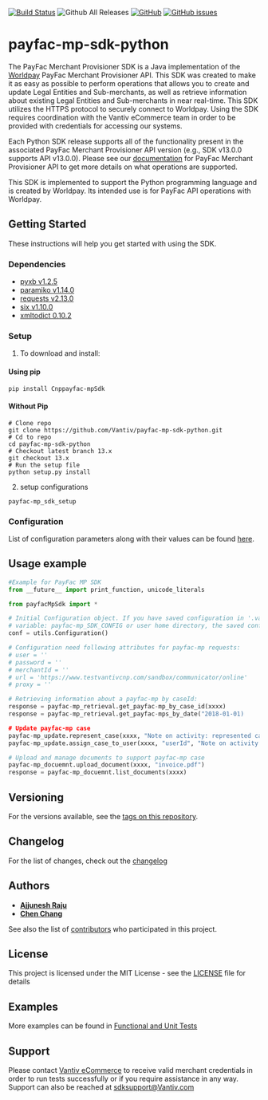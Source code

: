 [![Build Status](https://travis-ci.org/Vantiv/payfac-mp-sdk-python.svg?branch=13.x)](https://travis-ci.org/Vantiv/payfac-mp-sdk-python)
![Github All Releases](https://img.shields.io/github/downloads/vantiv/payfac-mp-sdk-python/total.svg)
[![GitHub](https://img.shields.io/github/license/vantiv/payfac-mp-sdk-python.svg)](https://github.com/Vantiv/payfac-mp-sdk-python/13.x/LICENSE) [![GitHub issues](https://img.shields.io/github/issues/vantiv/payfac-mp-sdk-python.svg)](https://github.com/Vantiv/payfac-mp-sdk-python/issues)

# payfac-mp-sdk-python

The PayFac Merchant Provisioner SDK is a Java implementation of the [Worldpay](https://developer.vantiv.com/community/ecommerce) PayFac Merchant Provisioner API. This SDK was created to make it as easy as possible to perform operations that allows you to create and update Legal Entities and Sub-merchants, as well as retrieve information about existing Legal Entities and Sub-merchants in near real-time. This SDK utilizes the HTTPS protocol to securely connect to Worldpay. Using the SDK requires coordination with the Vantiv eCommerce team in order to be provided with credentials for accessing our systems.

Each Python SDK release supports all of the functionality present in the associated PayFac Merchant Provisioner API version (e.g., SDK v13.0.0 supports API v13.0.0). Please see our [documentation](https://developer.vantiv.com/community/ecommerce/pages/documentation) for PayFac Merchant Provisioner API to get more details on what operations are supported.

This SDK is implemented to support the Python programming language and is created by Worldpay. Its intended use is for PayFac API operations with Worldpay.


## Getting Started

These instructions will help you get started with using the SDK.

### Dependencies

* [pyxb v1.2.5](http://pyxb.sourceforge.net/)
* [paramiko v1.14.0](http://www.paramiko.org/)
* [requests v2.13.0](http://docs.python-requests.org/en/master/)
* [six v1.10.0](https://github.com/benjaminp/six)
* [xmltodict 0.10.2](https://github.com/martinblech/xmltodict)



### Setup

1. To download and install:

#### Using pip 
```
pip install Cnppayfac-mpSdk
```

#### Without Pip

```
# Clone repo
git clone https://github.com/Vantiv/payfac-mp-sdk-python.git
# Cd to repo
cd payfac-mp-sdk-python
# Checkout latest branch 13.x
git checkout 13.x
# Run the setup file
python setup.py install
```

2. setup configurations
```
payfac-mp_sdk_setup
```

### Configuration
List of configuration parameters along with their values can be found [here](https://gist.github.com/VantivSDK/8b7dd606230ec65b36eba457df4443de).


## Usage example

```python
#Example for PayFac MP SDK
from __future__ import print_function, unicode_literals

from payfacMpSdk import *

# Initial Configuration object. If you have saved configuration in '.vantiv_payfac-mp_sdk.conf' at system environment
# variable: payfac-mp_SDK_CONFIG or user home directory, the saved configuration will be automatically load.
conf = utils.Configuration()

# Configuration need following attributes for payfac-mp requests:
# user = ''
# password = ''
# merchantId = ''
# url = 'https://www.testvantivcnp.com/sandbox/communicator/online'
# proxy = ''

# Retrieving information about a payfac-mp by caseId:
response = payfac-mp_retrieval.get_payfac-mp_by_case_id(xxxx)
response = payfac-mp_retrieval.get_payfac-mps_by_date("2018-01-01)

# Update payfac-mp case
payfac-mp_update.represent_case(xxxx, "Note on activity: represented case!")
payfac-mp_update.assign_case_to_user(xxxx, "userId", "Note on activity: assigned case to user!")

# Upload and manage documents to support payfac-mp case
payfac-mp_docuemnt.upload_document(xxxx, "invoice.pdf")
response = payfac-mp_docuemnt.list_documents(xxxx)

```

## Versioning
For the versions available, see the [tags on this repository](https://github.com/vantiv/payfac-mp-sdk-python/tags). 

## Changelog
For the list of changes, check out the [changelog](https://github.com/Vantiv/payfac-mp-sdk-python/blob/13.x/CHANGELOG.md)

## Authors

* [**Ajjunesh Raju**](https://github.com/ayush17agarwal)
* [**Chen Chang**](https://github.com/cc6980312)

See also the list of [contributors](https://github.com/vantiv/payfac-mp-sdk-python/contributors) who participated in this project.

## License
This project is licensed under the MIT License - see the [LICENSE](https://github.com/Vantiv/payfac-mp-sdk-python/blob/13.x/LICENSE.md) file for details

## Examples
More examples can be found in [Functional and Unit Tests](https://github.com/Vantiv/payfac-mp-sdk-python/tree/13.x/src/test/java/com/mp/sdk)

## Support
Please contact [Vantiv eCommerce](https://developer.vantiv.com/community/ecommerce) to receive valid merchant credentials in order to run tests successfully or if you require assistance in any way.  Support can also be reached at sdksupport@Vantiv.com
